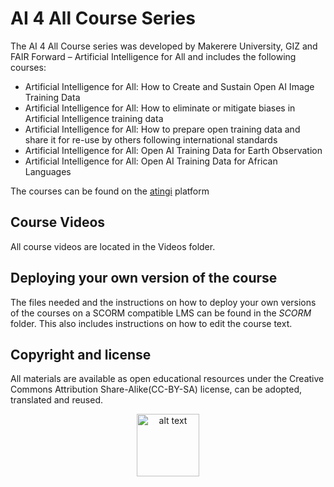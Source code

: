 <!-- <p align="center">
  <a href="https://example.com/">
    <img src="https://via.placeholder.com/72" alt="Logo" width=72 height=72>
  </a>

  <h3 align="center">Logo</h3>

  <p align="center">
    Short description
    <br>
    <a href="https://reponame/issues/new?template=bug.md">Report bug</a>
    ·
    <a href="https://reponame/issues/new?template=feature.md&labels=feature">Request feature</a>
  </p>
</p> -->
# AI 4 All Course Series

The AI 4 All Course series  was developed by Makerere University,  GIZ and FAIR Forward – Artificial Intelligence for All and includes the following courses:


- Artificial Intelligence for All: How to Create and Sustain Open AI Image Training Data
- Artificial Intelligence for All: How to eliminate or mitigate biases in Artificial Intelligence training data
- Artificial Intelligence for All: How to prepare open training data and share it for re-use by others following international standards
- Artificial Intelligence for All: Open AI Training Data for Earth Observation
- Artificial Intelligence for All: Open AI Training Data for African Languages

The courses can be found on the [atingi](atingi.org) platform
<!-- - [AI 4 All Course Series](#ai-4-all-course-series)

  - [Quick start](#quick-start)
  - [Status](#status)
  - [What's included](#whats-included)
  - [Bugs and feature requests](#bugs-and-feature-requests)
  - [Contributing](#contributing)
  - [Creators](#creators)
  - [Thanks](#thanks)
  - [Copyright and license](#copyright-and-license) -->


## Course Videos

All course videos are located in the Videos folder. 
<!-- ```text
folder1/
└── folder2/
    ├── folder3/
    │   ├── file1
    │   └── file2
    └── folder4/
        ├── file3
        └── file4 
```-->

## Deploying your own version of the course

The files needed and the instructions on how to deploy your own versions of the courses on a SCORM compatible LMS can be found in the *SCORM* folder.
This also includes instructions on how to edit the course text.




<!-- ## Bugs and feature requests

Have a bug or a feature request? Please first read the [issue guidelines](https://reponame/blob/master/CONTRIBUTING.md) and search for existing and closed issues. If your problem or idea is not addressed yet, [please open a new issue](https://reponame/issues/new). -->

<!-- ## Contributing

Please read through our [contributing guidelines](https://reponame/blob/master/CONTRIBUTING.md). Included are directions for opening issues, coding standards, and notes on development.

Moreover, all HTML and CSS should conform to the [Code Guide](https://github.com/mdo/code-guide), maintained by [Main author](https://github.com/usernamemainauthor).

Editor preferences are available in the [editor config](https://reponame/blob/master/.editorconfig) for easy use in common text editors. Read more and download plugins at <https://editorconfig.org/>. -->

<!-- ## Creators

**Creator 1**

- <https://github.com/usernamecreator1>

## Thanks

Some Text -->

## Copyright and license

All materials are available as open educational resources under the Creative Commons Attribution Share-Alike(CC-BY-SA) license, can be adopted, translated  and reused. 
<center>
<img src="cc-by-sa.png" alt="alt text" width="100"/>
<center>